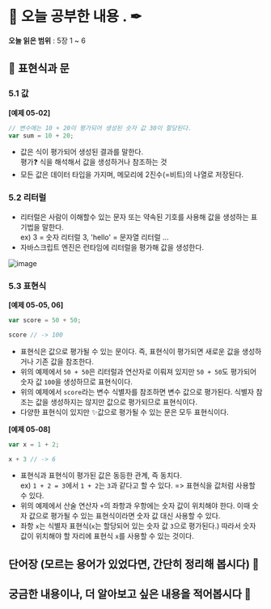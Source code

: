 
# 📕 오늘 공부한 내용 . ✒

**오늘 읽은 범위** : 5장 1 ~ 6

## 📑 표현식과 문

### 5.1 값

__[예제 05-02]__

```javascript
// 변수에는 10 + 20이 평가되어 생성된 숫자 값 30이 할당된다.
var sum = 10 + 20;
```

- 값은 식이 평가되어 생성된 결과를 말한다.<br>
평가❓ 식을 해석해서 값을 생성하거나 참조하는 것
- 모든 값은 데이터 타입을 가지며, 메모리에 2진수(=비트)의 나열로 저장된다.

### 5.2 리터럴

- 리터럴은 사람이 이해할수 있는 문자 또는 약속된 기호를 사용해 값을 생성하는 표기법을 말한다.<br>
ex) 3 = 숫자 리터럴 3, 'hello' = 문자열 리터럴 ...
- 자바스크립트 엔진은 런타임에 리터럴을 평가해 값을 생성한다.

![image](https://user-images.githubusercontent.com/79950091/205310777-4847465a-0839-4384-8a9f-18bd4bd0eda8.png)

### 5.3 표현식

__[예제 05-05, 06]__

```javascript
var score = 50 + 50;

score // -> 100
```

- 표현식은 값으로 평가될 수 있는 문이다. 즉, 표현식이 평가되면 새로운 값을 생성하거나 기존 값을 참조한다.
- 위의 예제에서 `50 + 50`은 리터럴과 연산자로 이뤄져 있지만 `50 + 50`도 평가되어 숫자 값 `100`을 생성하므로 표현식이다.
- 위의 예제에서 `score`라는 변수 식별자를 참조하면 변수 값으로 평가된다. 식별자 참조는 값을 생성하지는 않지만 값으로 평가되므로 표현식이다.
- 다양한 표현식이 있지만 ✨값으로 평가될 수 있는 문은 모두 표현식이다.

__[예제 05-08]__

```javascript
var x = 1 + 2;

x + 3 // -> 6
```

- 표현식과 표현식이 평가된 값은 동등한 관계, 즉 동치다.<br>
ex) `1 + 2 = 3`에서 `1 + 2`는 `3`과 같다고 할 수 있다. => 표현식을 값처럼 사용할 수 있다.
- 위의 예제에서 산술 연산자 `+`의 좌항과 우항에는 숫자 값이 위치해야 한다. 이때 숫자 값으로 평가될 수 있는 표현식이라면 숫자 값 대신 사용할 수 있다.
- 좌항 `x`는 식별자 표현식(`x`는 할당되어 있는 숫자 값 `3`으로 평가된다.) 따라서 숫자 값이 위치해야 할 자리에 표현식 `x`를 사용할 수 있는 것이다.


## 단어장 (모르는 용어가 있었다면, 간단히 정리해 봅시다) 🔖

## 궁금한 내용이나, 더 알아보고 싶은 내용을 적어봅시다 🤔
